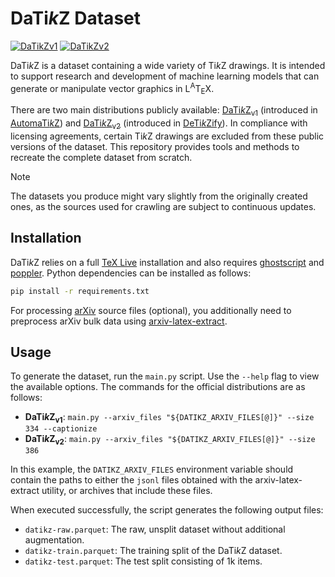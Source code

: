 # DaTi*k*Z Dataset
[![DaTikZv1](https://img.shields.io/badge/DaTikZ--v1-blue?label=%F0%9F%A4%97%20Hugging%20Face&labelColor=gray)](https://huggingface.co/datasets/nllg/datikz)
[![DaTikZv2](https://img.shields.io/badge/DaTikZ--v2-blue?label=%F0%9F%A4%97%20Hugging%20Face&labelColor=gray)](https://huggingface.co/datasets/nllg/datikz-v2)

DaTi*k*Z is a dataset containing a wide variety of Ti*k*Z drawings. It is
intended to support research and development of machine learning models that
can generate or manipulate vector graphics in L<sup>A</sup>T<sub>E</sub>X.

There are two main distributions publicly available:
[DaTi*k*Z<sub>v1</sub>](https://huggingface.co/datasets/nllg/datikz)
(introduced in [AutomaTi*k*Z](https://github.com/potamides/AutomaTikZ)) and
[DaTi*k*Z<sub>v2</sub>](https://huggingface.co/datasets/nllg/datikz-v2)
(introduced in [DeTi*k*Zify](https://github.com/potamides/DeTikZify)). In
compliance with licensing agreements, certain Ti*k*Z drawings are excluded from
these public versions of the dataset. This repository provides tools and
methods to recreate the complete dataset from scratch.

> [!NOTE]
> The datasets you produce might vary slightly from the originally created
> ones, as the sources used for crawling are subject to continuous updates.

## Installation
DaTi*k*Z relies on a full [TeX Live](https://www.tug.org/texlive) installation
and also requires [ghostscript](https://www.ghostscript.com) and
[poppler](https://poppler.freedesktop.org). Python dependencies can be
installed as follows:
```sh
pip install -r requirements.txt
```
For processing [arXiv](https://arxiv.org) source files (optional), you
additionally need to preprocess arXiv bulk data using
[arxiv-latex-extract](https://github.com/potamides/arxiv-latex-extract).

## Usage
To generate the dataset, run the `main.py` script. Use the `--help` flag to
view the available options. The commands for the official distributions are as
follows:
* **DaTi*k*Z<sub>v1</sub>**: `main.py --arxiv_files "${DATIKZ_ARXIV_FILES[@]}" --size 334 --captionize`
* **DaTi*k*Z<sub>v2</sub>**: `main.py --arxiv_files "${DATIKZ_ARXIV_FILES[@]}" --size 386`

In this example, the `DATIKZ_ARXIV_FILES` environment variable should contain
the paths to either the `jsonl` files obtained with the arxiv-latex-extract
utility, or archives that include these files.

When executed successfully, the script generates the following output files:
* `datikz-raw.parquet`: The raw, unsplit dataset without additional
  augmentation.
* `datikz-train.parquet`: The training split of the DaTi*k*Z dataset.
* `datikz-test.parquet`: The test split consisting of 1k items.
